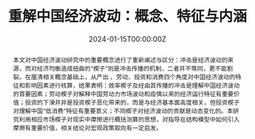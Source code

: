 ---
title: "重解中国经济波动：概念、特征与内涵"
authors:
- 刘晓光
- admin
author_notes:
- "Equal contribution"
- "Equal contribution"
date: "2024-01-15T00:00:00Z"
doi: ""

# Schedule page publish date (NOT publication's date).
#publishDate: "2017-01-01T00:00:00Z"

# Publication type.
# Accepts a single type but formatted as a YAML list (for Hugo requirements).
# Enter a publication type from the CSL standard.
#publication_types: ["article-journal"]

# Publication name and optional abbreviated publication name.
publication: "*北京交通大学学报（社会科学版），23*(1)"
publication_short: ""

abstract: 本文对中国经济波动研究中的重要概念进行了重新阐述与区分：冲击是经济波动的来源，而对经济均衡造成扭曲的“楔子”则是冲击传播的机制，二者并不等同，更不能割裂。在厘清相关概念基础上，从产出 、劳动、投资和消费四个角度对中国经济波动的特征和影响因素进行核算，结果表明：效率楔子及经由其传播的冲击是理解中国经济波动的首要因素；劳动楔子对解释中国劳动力市场波动和疫情以来的经济运行特征有重要价值；投资的下滑并非是投资楔子恶化带来的，而是与经济基本面高度相关，但投资楔子对理解中国“低消费”特征有重要意义；不同楔子对经济波动的贡献是动态变化的。本研究利用相应市场楔子对现实中摩擦进行概括测算的思想，对指导在结构模型中如何引入摩擦有重要价值，相关结论对宏观政策取向有一定启发。

# Summary. An optional shortened abstract.
summary: 本文对中国经济波动研究中的重要概念进行了重新阐述与区分：冲击是经济波动的来源，而对经济均衡造成扭曲的“楔子”则是冲击传播的机制，二者并不等同，更不能割裂。

# tags:
# - Source Themes

featured: true

# links:
# - name: ""
#   url: ""
url_pdf: ''
#url_pdf: http://arxiv.org/pdf/1512.04133v1
#url_code: 'https://github.com/HugoBlox/hugo-blox-builder'
#url_dataset: ''
#url_poster: ''
#url_project: ''
#url_slides: ''
#url_source: ''
#url_video: ''

# Featured image
# To use, add an image named `featured.jpg/png` to your page's folder. 
image:
  #caption: 'Image credit: [**Unsplash**](https://unsplash.com/photos/jdD8gXaTZsc)'
  #focal_point: ""
  preview_only: false

# Associated Projects (optional).
#   Associate this publication with one or more of your projects.
#   Simply enter your project's folder or file name without extension.
#   E.g. `internal-project` references `content/project/internal-project/index.md`.
#   Otherwise, set `projects: []`.
projects: []

# Slides (optional).
#   Associate this publication with Markdown slides.
#   Simply enter your slide deck's filename without extension.
#   E.g. `slides: "example"` references `content/slides/example/index.md`.
#   Otherwise, set `slides: ""`.
slides: example
#---

# {{% callout note %}}
# Click the *Cite* button above to demo the feature to enable visitors to import publication metadata into their reference management software.
# {{% /callout %}}

# {{% callout note %}}
# Create your slides in Markdown - click the *Slides* button to check out the example.
# {{% /callout %}}

# Add the publication's **full text** or **supplementary notes** here. You can use rich formatting such as including [code, math, and images](https://docs.hugoblox.com/content/writing-markdown-latex/).
---